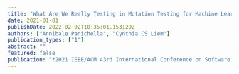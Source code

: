 ```yaml
---
title: "What Are We Really Testing in Mutation Testing for Machine Learning? A Critical Reflection"
date: 2021-01-01
publishDate: 2022-02-02T10:35:01.153129Z
authors: ["Annibale Panichella", "Cynthia CS Liem"]
publication_types: ["1"]
abstract: ""
featured: false
publication: "*2021 IEEE/ACM 43rd International Conference on Software Engineering: New Ideas and Emerging Results (ICSE-NIER)*"
---
```



